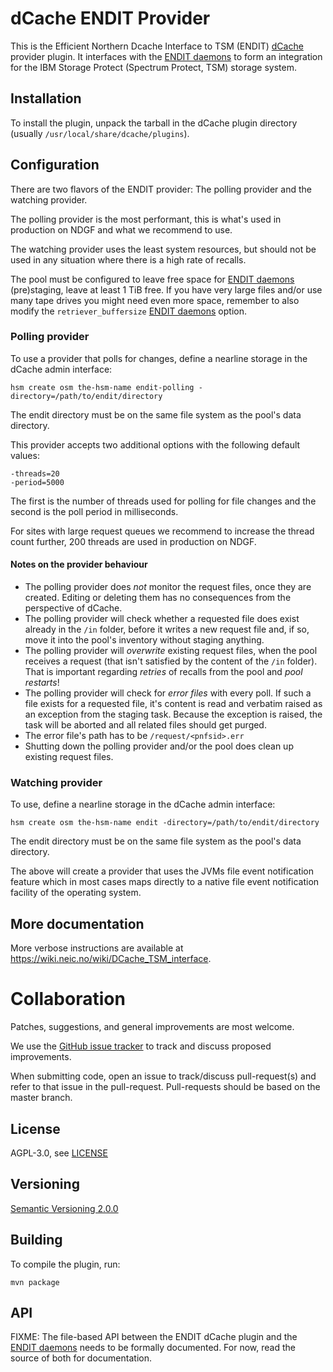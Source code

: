 # dCache ENDIT Provider

This is the Efficient Northern Dcache Interface to TSM (ENDIT) [dCache]
provider plugin. It interfaces with the
[ENDIT daemons] to form an integration for the IBM Storage Protect
(Spectrum Protect, TSM) storage system.

## Installation

To install the plugin, unpack the tarball in the dCache
plugin directory (usually `/usr/local/share/dcache/plugins`).

## Configuration

There are two flavors of the ENDIT provider: The polling provider and
the watching provider.

The polling provider is the most performant, this is what's used in
production on NDGF and what we recommend to use.

The watching provider uses the least system resources, but should not be
used in any situation where there is a high rate of recalls.

The pool must be configured to leave free space for [ENDIT daemons]
(pre)staging, leave at least 1 TiB free. If you have very large files
and/or use many tape drives you might need even more space, remember to
also modify the `retriever_buffersize` [ENDIT daemons] option.

### Polling provider

To use a provider that polls for changes, define a nearline storage in
the dCache admin interface:

```
hsm create osm the-hsm-name endit-polling -directory=/path/to/endit/directory
```

The endit directory must be on the same file system as the pool's
data directory.

This provider accepts two additional options with the following default
values:

    -threads=20
    -period=5000

The first is the number of threads used for polling for file changes
and the second is the poll period in milliseconds.

For sites with large request queues we recommend to increase the thread
count further, 200 threads are used in production on NDGF.

#### Notes on the provider behaviour

* The polling provider does *not* monitor the request files, once they are created.
  Editing or deleting them has no consequences from the perspective of dCache.
* The polling provider will check whether a requested file does exist already in the `/in` folder,
  before it writes a new request file and, if so, move it into the pool's inventory without staging anything.
* The polling provider will *overwrite* existing request files, when the pool receives a request
  (that isn't satisfied by the content of the `/in` folder).
  That is important regarding *retries* of recalls from the pool and *pool restarts*!
* The polling provider will check for *error files* with every poll.
  If such a file exists for a requested file, it's content is read and verbatim raised as an
  exception from the staging task. Because the exception is raised, the task will be aborted
  and all related files should get purged.
* The error file's path has to be `/request/<pnfsid>.err`
* Shutting down the polling provider and/or the pool does clean up existing request files.

### Watching provider

To use, define a nearline storage in the dCache admin interface:

```
hsm create osm the-hsm-name endit -directory=/path/to/endit/directory
```

The endit directory must be on the same file system as the pool's
data directory.

The above will create a provider that uses the JVMs file event
notification feature which in most cases maps directly to a native
file event notification facility of the operating system.

## More documentation

More verbose instructions are available at
https://wiki.neic.no/wiki/DCache_TSM_interface.

# Collaboration

Patches, suggestions, and general improvements are most welcome.

We use the
[GitHub issue tracker](https://github.com/neicnordic/dcache-endit-provider/issues)
to track and discuss proposed improvements.

When submitting code, open an issue to track/discuss pull-request(s) and
refer to that issue in the pull-request. Pull-requests should be based
on the master branch.

## License

AGPL-3.0, see [LICENSE](LICENSE.txt)

## Versioning

[Semantic Versioning 2.0.0](https://semver.org/)

## Building

To compile the plugin, run:
```
mvn package
```

## API

FIXME: The file-based API between the ENDIT dCache plugin and the
[ENDIT daemons] needs to be formally documented. For now, read the source of
both for documentation.

[dCache]: http://www.dcache.org/
[ENDIT daemons]:  https://github.com/neicnordic/endit
